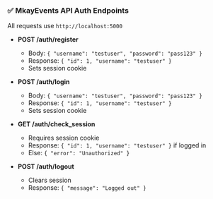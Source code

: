 ### ✅ MkayEvents API Auth Endpoints

All requests use `http://localhost:5000`

- **POST /auth/register**
    - Body: `{ "username": "testuser", "password": "pass123" }`
    - Response: `{ "id": 1, "username": "testuser" }`
    - Sets session cookie

- **POST /auth/login**
    - Body: `{ "username": "testuser", "password": "pass123" }`
    - Response: `{ "id": 1, "username": "testuser" }`
    - Sets session cookie

- **GET /auth/check_session**
    - Requires session cookie
    - Response: `{ "id": 1, "username": "testuser" }` if logged in
    - Else: `{ "error": "Unauthorized" }`

- **POST /auth/logout**
    - Clears session
    - Response: `{ "message": "Logged out" }`
